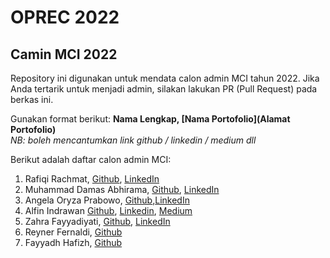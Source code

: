 # OPREC 2022
## Camin MCI 2022

Repository ini digunakan untuk mendata calon admin MCI tahun 2022. Jika Anda tertarik untuk menjadi admin, silakan lakukan PR (Pull Request) pada berkas ini.

Gunakan format berikut:
**Nama Lengkap, [Nama Portofolio](Alamat Portofolio)** <br>
_NB: boleh mencantumkan link github / linkedin / medium dll_

Berikut adalah daftar calon admin MCI:
1. Rafiqi Rachmat, [Github](https://github.com/akunlainfiqi), [LinkedIn](https://www.linkedin.com/in/rafiqirpw/)
2. Muhammad Damas Abhirama, [Github](https://github.com/abhiramadamas), [LinkedIn](https://www.linkedin.com/in/muhammad-damas-abhirama-19495b206/)
3. Angela Oryza Prabowo, [Github](https://github.com/angelaoryza),[LinkedIn](https://www.linkedin.com/in/angela-oryza-351644214/)
4. Alfin Indrawan [Github](https://github.com/AlfinIndrawan), [Linkedin](https://www.linkedin.com/in/alfinindrawan/), [Medium](https://medium.com/@alfinindrawan)
5. Zahra Fayyadiyati, [Github](https://github.com/zahrafayya), [LinkedIn](https://www.linkedin.com/in/zahra-fayyadiyati/)
6. Reyner Fernaldi, [Github](https://github.com/reynerfernaldi)
7. Fayyadh Hafizh, [Github](https://github.com/fydhfzh)
